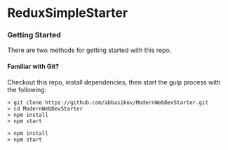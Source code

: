 # ReduxSimpleStarter


### Getting Started

There are two methods for getting started with this repo.

#### Familiar with Git?
Checkout this repo, install dependencies, then start the gulp process with the following:

```
> git clone https://github.com/abbasikov/ModernWebDevStarter.git
> cd ModernWebDevStarter
> npm install
> npm start
```


```
> npm install
> npm start
```
